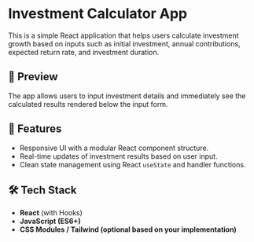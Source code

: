 # Investment Calculator App

This is a simple React application that helps users calculate investment growth based on inputs such as initial investment, annual contributions, expected return rate, and investment duration.

## 📸 Preview

The app allows users to input investment details and immediately see the calculated results rendered below the input form.

## 🚀 Features

- Responsive UI with a modular React component structure.
- Real-time updates of investment results based on user input.
- Clean state management using React `useState` and handler functions.

## 🛠️ Tech Stack

- **React** (with Hooks)
- **JavaScript (ES6+)**
- **CSS Modules / Tailwind (optional based on your implementation)**
